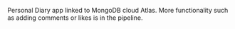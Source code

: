 Personal Diary app linked to MongoDB cloud Atlas.
More functionality such as adding comments or likes is in the pipeline.
